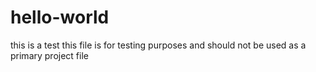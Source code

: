 # hello-world
this is a test
this file is for testing purposes and should not be used as a primary project file
